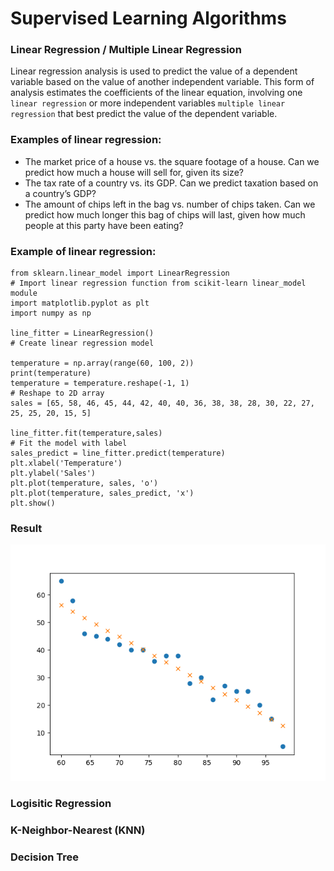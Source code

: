 # Supervised Learning Algorithms

### Linear Regression / Multiple Linear Regression
Linear regression analysis is used to predict the value of a dependent variable based on the value of another independent variable. This form of analysis estimates the coefficients of the linear equation, involving one `linear regression` or more independent variables `multiple linear regression` that best predict the value of the dependent variable.

### Examples of linear regression:

* The market price of a house vs. the square footage of a house. Can we predict how much a house will sell for, given its size?
* The tax rate of a country vs. its GDP. Can we predict taxation based on a country’s GDP?
* The amount of chips left in the bag vs. number of chips taken. Can we predict how much longer this bag of chips will last, given how much people at this party have been eating?

### Example of linear regression:

````
from sklearn.linear_model import LinearRegression                                          # Import linear regression function from scikit-learn linear_model module
import matplotlib.pyplot as plt
import numpy as np

line_fitter = LinearRegression()                                                           # Create linear regression model

temperature = np.array(range(60, 100, 2))
print(temperature)
temperature = temperature.reshape(-1, 1)                                                  # Reshape to 2D array
sales = [65, 58, 46, 45, 44, 42, 40, 40, 36, 38, 38, 28, 30, 22, 27, 25, 25, 20, 15, 5]

line_fitter.fit(temperature,sales)                                                         # Fit the model with label 
sales_predict = line_fitter.predict(temperature) 
plt.xlabel('Temperature')
plt.ylabel('Sales')
plt.plot(temperature, sales, 'o')
plt.plot(temperature, sales_predict, 'x')
plt.show()
````
### Result
![](/linear_regression_result.png)






### Logisitic Regression

### K-Neighbor-Nearest (KNN)

### Decision Tree



